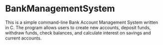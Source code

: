 # BankManagementSystem
This is a simple command-line Bank Account Management System written in C. The program allows users to create new accounts, deposit funds, withdraw funds, check balances, and calculate interest on savings and current accounts.
